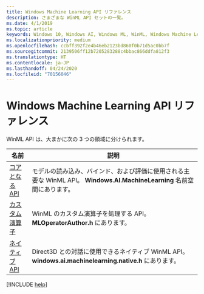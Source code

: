 ```yaml
---
title: Windows Machine Learning API リファレンス
description: さまざまな WinML API セットの一覧。
ms.date: 4/1/2019
ms.topic: article
keywords: Windows 10, Windows AI, Windows ML, WinML, Windows Machine Learning, API リファレンス
ms.localizationpriority: medium
ms.openlocfilehash: ccbff392f2e4b46eb2123bd860f0b71d5ac0bb7f
ms.sourcegitcommit: 2139506ff12b7205283288c4bbac866ddfa812f3
ms.translationtype: HT
ms.contentlocale: ja-JP
ms.lasthandoff: 04/24/2020
ms.locfileid: "70156046"
---
```

# <a name="windows-machine-learning-api-reference"></a>Windows Machine Learning API リファレンス

WinML API は、大まかに次の 3 つの領域に分けられます。

| 名前 | 説明 |
|------|-------------|
| [コアとなる API](https://docs.microsoft.com/uwp/api/windows.ai.machinelearning) | モデルの読み込み、バインド、および評価に使用される主要な WinML API。 **Windows.AI.MachineLearning** 名前空間にあります。 |
| [カスタム演算子](custom-operators.md) | WinML のカスタム演算子を処理する API。 **MLOperatorAuthor.h** にあります。 |
| [ネイティブ API](native-apis.md) | Direct3D との対話に使用できるネイティブ WinML API。 **windows.ai.machinelearning.native.h** にあります。 |

[!INCLUDE [help](../includes/get-help.md)]
